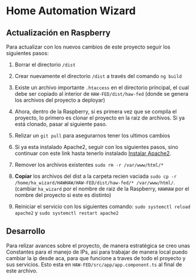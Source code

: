 # Home Automation Wizard

## Actualización en Raspberry
Para actualizar con los nuevos cambios de este proyecto seguir los siguientes pasos:

1. Borrar el directorio `/dist`

2. Crear nuevamente el directorio `/dist` a través del comando `ng build`

3. Existe un archivo importante `.htaccess` en el directorio principal, el cual debe ser copiado al interior de `HAW-FED/dist/haw-fed` (donde se genera los archivos del proyecto a deployar)

4. Ahora, dentro de la Raspberry, si es primera vez que se compila el proyecto, lo primero es clonar el proyecto en la raiz de archivos. Si ya está clonado, pasar al siguiente paso.

5. Relizar un `git pull` para asegurarnos tener los ultimos cambios

6. Si ya esta instalado Apache2, seguir con los siguientes pasos, sino continuar con este link hasta tenerlo instalado [Instalar Apache2](https://singleboardblog.com/install-apache-server-on-raspberry-pi/).

7. Remover los archivos existentes `sudo rm -r /var/www/html/*`

8. **Copiar** los archivos del dist a la carpeta recien vaciada `sudo cp -r /home/ha_wizard/HAWHAW/HAW-FED/dist/haw-fed/* /var/www/html/`. (cambiar `ha_wizard` por el nombre de raiz de la Raspberry, `HAWHAW` por el nombre del proyecto si este es distinto)

9. Reiniciar el servicio con los siguientes comando: `sudo systemctl reload apache2` y `sudo systemctl restart apache2`

## Desarrollo
Para relizar avances sobre el proyecto, de manera estratégica se creo unas Constantes para el manejo de IPs, asi para trabajar de manera local puedo cambiar la ip desde aca, para que funcione a traves de todo el proyecto y sus servicios. Esto esta en `HAW-FED/src/app/app.component.ts` al final de este archivo.